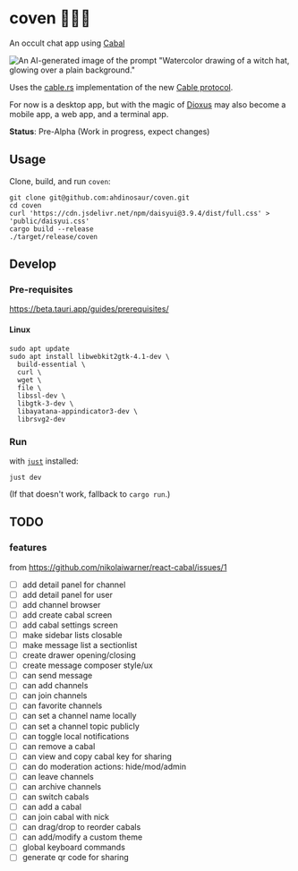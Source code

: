 # coven 🧙✨🔮

An occult chat app using [Cabal](https://cabal.chat/)

![An AI-generated image of the prompt "Watercolor drawing of a witch hat, glowing over a plain background."](https://i.imgur.com/jPwXOZrm.png)

Uses the [cable.rs](https://github.com/cabal-club/cable.rs) implementation of the new [Cable protocol](https://github.com/cabal-club/cable).

For now is a desktop app, but with the magic of [Dioxus](https://dioxuslabs.com/) may also become a mobile app, a web app, and a terminal app.

**Status**: Pre-Alpha (Work in progress, expect changes)

## Usage

Clone, build, and run `coven`:

```shell
git clone git@github.com:ahdinosaur/coven.git
cd coven
curl 'https://cdn.jsdelivr.net/npm/daisyui@3.9.4/dist/full.css' > 'public/daisyui.css'
cargo build --release
./target/release/coven
```

## Develop

### Pre-requisites

https://beta.tauri.app/guides/prerequisites/

#### Linux

```shell
sudo apt update
sudo apt install libwebkit2gtk-4.1-dev \
  build-essential \
  curl \
  wget \
  file \
  libssl-dev \
  libgtk-3-dev \
  libayatana-appindicator3-dev \
  librsvg2-dev
```

### Run

with [`just`](https://github.com/casey/just) installed:

```shell
just dev
```

(If that doesn't work, fallback to `cargo run`.)

## TODO

### features

from https://github.com/nikolaiwarner/react-cabal/issues/1

* [ ]  add detail panel for channel
* [ ]  add detail panel for user
* [ ]  add channel browser
* [ ]  add create cabal screen
* [ ]  add cabal settings screen
* [ ]  make sidebar lists closable
* [ ]  make message list a sectionlist
* [ ]  create drawer opening/closing
* [ ]  create message composer style/ux
* [ ]  can send message
* [ ]  can add channels
* [ ]  can join channels
* [ ]  can favorite channels
* [ ]  can set a channel name locally
* [ ]  can set a channel topic publicly
* [ ]  can toggle local notifications
* [ ]  can remove a cabal
* [ ]  can view and copy cabal key for sharing
* [ ]  can do moderation actions: hide/mod/admin
* [ ]  can leave channels
* [ ]  can archive channels
* [ ]  can switch cabals
* [ ]  can add a cabal
* [ ]  can join cabal with nick
* [ ]  can drag/drop to reorder cabals
* [ ]  can add/modify a custom theme
* [ ]  global keyboard commands
* [ ]  generate qr code for sharing
